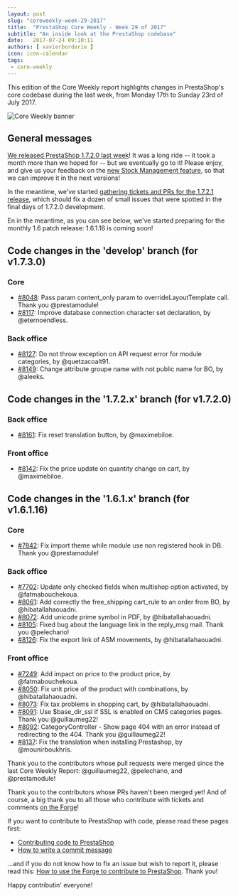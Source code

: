 ```yaml
---
layout: post
slug: "coreweekly-week-29-2017"
title:  "PrestaShop Core Weekly - Week 29 of 2017"
subtitle: "An inside look at the PrestaShop codebase"
date:   2017-07-24 09:10:11
authors: [ xavierborderie ]
icon: icon-calendar
tags:
 - core-weekly
---
```


This edition of the Core Weekly report highlights changes in PrestaShop's core codebase during the last week, from Monday 17th to Sunday 23rd of July 2017.

![Core Weekly banner](/assets/images/2017/04/core_weekly_banner.jpg)


## General messages

[We released PrestaShop 1.7.2.0 last week](http://build.prestashop.com/news/prestashop-1-7-2-0-available/)! It was a long ride -- it took a month more than we hoped for -- but we eventually go to it! Please enjoy, and give us your feedback on the [new Stock Management feature](http://build.prestashop.com/news/stock-management-in-prestashop-1-7-part-3/), so that we can improve it in the next versions!

In the meantime, we've started [gathering tickets and PRs for the 1.7.2.1 release](https://github.com/PrestaShop/PrestaShop/milestone/28), which should fix a dozen of small issues that were spotted in the final days of 1.7.2.0 development.

En in the meantime, as you can see below, we've started preparing for the monthly 1.6 patch release: 1.6.1.16 is coming soon!


## Code changes in the 'develop' branch (for v1.7.3.0)

### Core

* [#8048](https://github.com/PrestaShop/PrestaShop/pull/8048): Pass param content\_only param to overrideLayoutTemplate call. Thank you @prestamodule!
* [#8117](https://github.com/PrestaShop/PrestaShop/pull/8117): Improve database connection character set declaration, by @eternoendless.


### Back office

* [#8127](https://github.com/PrestaShop/PrestaShop/pull/8127): Do not throw exception on API request error for module categories, by @quetzacoalt91.
* [#8149](https://github.com/PrestaShop/PrestaShop/pull/8149): Change attribute groupe name with not public name for BO, by @aleeks.


## Code changes in the '1.7.2.x' branch (for v1.7.2.0)

### Back office

* [#8161](https://github.com/PrestaShop/PrestaShop/pull/8161): Fix reset translation button, by @maximebiloe.


### Front office

* [#8142](https://github.com/PrestaShop/PrestaShop/pull/8142): Fix the price update on quantity change on cart, by @maximebiloe.


## Code changes in the '1.6.1.x' branch (for v1.6.1.16)

### Core

* [#7842](https://github.com/PrestaShop/PrestaShop/pull/7842): Fix import theme while module use non registered hook in DB. Thank you @prestamodule!


### Back office

* [#7702](https://github.com/PrestaShop/PrestaShop/pull/7702): Update only checked fields when multishop option activated, by @fatmabouchekoua.
* [#8061](https://github.com/PrestaShop/PrestaShop/pull/8061): Add correctly the free\_shipping cart\_rule to an order from BO, by @hibatallahaouadni.
* [#8072](https://github.com/PrestaShop/PrestaShop/pull/8072): Add unicode prime symbol in PDF, by @hibatallahaouadni.
* [#8105](https://github.com/PrestaShop/PrestaShop/pull/8105): Fixed bug about the language link in the reply\_msg mail. Thank you @pelechano!
* [#8126](https://github.com/PrestaShop/PrestaShop/pull/8126): Fix the export link of ASM movements, by @hibatallahaouadni.


### Front office

* [#7249](https://github.com/PrestaShop/PrestaShop/pull/7249): Add impact on price to the product price, by @fatmabouchekoua.
* [#8050](https://github.com/PrestaShop/PrestaShop/pull/8050): Fix unit price of the product with combinations, by @hibatallahaouadni.
* [#8073](https://github.com/PrestaShop/PrestaShop/pull/8073): Fix tax problems in shopping cart, by @hibatallahaouadni.
* [#8091](https://github.com/PrestaShop/PrestaShop/pull/8091): Use $base\_dir\_ssl if SSL is enabled on CMS categories pages. Thank you @guillaumeg22!
* [#8092](https://github.com/PrestaShop/PrestaShop/pull/8092): CategoryController - Show page 404 with an error instead of redirecting to the 404. Thank you @guillaumeg22!
* [#8137](https://github.com/PrestaShop/PrestaShop/pull/8137): Fix the translation when installing Prestashop, by @mounirboukhris.


Thank you to the contributors whose pull requests were merged since the last Core Weekly Report: @guillaumeg22, @pelechano, and @prestamodule!

Thank you to the contributors whose PRs haven't been merged yet! And of course, a big thank you to all those who contribute with tickets and comments [on the Forge](http://forge.prestashop.com/)!

If you want to contribute to PrestaShop with code, please read these pages first:

 * [Contributing code to PrestaShop](http://doc.prestashop.com/display/PS16/Contributing+code+to+PrestaShop)
 * [How to write a commit message](http://doc.prestashop.com/display/PS16/How+to+write+a+commit+message)

...and if you do not know how to fix an issue but wish to report it, please read this: [How to use the Forge to contribute to PrestaShop](http://doc.prestashop.com/display/PS16/How+to+use+the+Forge+to+contribute+to+PrestaShop). Thank you!

Happy contributin' everyone!

